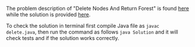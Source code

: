 The problem description of "Delete Nodes And Return Forest" is found [here](https://leetcode.com/problems/delete-nodes-and-return-forest/) while the solution is provided [here](https://github.com/aurimas13/Solutions-To-Problems/blob/main/LeetCode/Java%20Solutions/Delete%20Nodes%20And%20Return%20Forest/deleteNodesAndReturnForest.java).

To check the solution in terminal first compile Java file as `javac delete.java`, then run the command as follows `java Solution` and it will check tests and if the solution works correctly.


